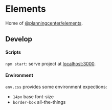 # Elements
Home of [@planningcenter/elements](https://github.com/planningcenter/elements).

## Develop

#### Scripts
`npm start`: serve project at [localhost:3000](localhost:3000).

#### Environment
`env.css` provides some environment expections:
* `14px` base font-size
* `border-box` all-the-things